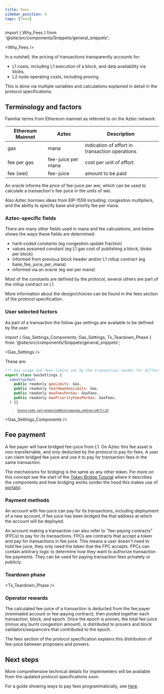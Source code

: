 ```yaml
---
title: Fees
sidebar_position: 4
tags: [fees]
---
```


import { Why_Fees } from '@site/src/components/Snippets/general_snippets';

<Why_Fees />

In a nutshell, the pricing of transactions transparently accounts for:

- L1 costs, including L1 execution of a block, and data availability via blobs,
- L2 node operating costs, including proving

This is done via multiple variables and calculations explained in detail in the protocol specifications.

## Terminology and factors

Familiar terms from Ethereum mainnet as referred to on the Aztec network:

| Ethereum Mainnet | Aztec              | Description                                    |
| ---------------- | ------------------ | ---------------------------------------------- |
| gas              | mana               | indication of effort in transaction operations |
| fee per gas      | fee-juice per mana | cost per unit of effort                        |
| fee (wei)        | fee-juice          | amount to be paid                              |

An oracle informs the price of fee-juice per wei, which can be used to calculate a transaction's fee-juice in the units of wei.

Also Aztec borrows ideas from EIP-1559 including: congestion multipliers, and the ability to specify base and priority fee per mana.

### Aztec-specific fields

There are many other fields used in mana and fee calculations, and below shows the ways these fields are determined:

- hard-coded constants (eg congestion update fraction)
- values assumed constant (eg L1 gas cost of publishing a block, blobs per block)
- informed from previous block header and/or L1 rollup contract (eg base_fee_juice_per_mana)
- informed via an oracle (eg wei per mana)

Most of the constants are defined by the protocol, several others are part of the rollup contract on L1.

More information about the design/choices can be found in the fees section of the protocol specification.

### User selected factors

As part of a transaction the follow gas settings are available to be defined by the user.

import { Gas_Settings_Components, Gas_Settings, Tx_Teardown_Phase } from '@site/src/components/Snippets/general_snippets';

<Gas_Settings />

These are:

```javascript title="gas_settings_vars" showLineNumbers 
/** Gas usage and fees limits set by the transaction sender for different dimensions and phases. */
export class GasSettings {
  constructor(
    public readonly gasLimits: Gas,
    public readonly teardownGasLimits: Gas,
    public readonly maxFeesPerGas: GasFees,
    public readonly maxPriorityFeesPerGas: GasFees,
  ) {}
```
> <sup><sub><a href="https://github.com/AztecProtocol/aztec-packages/blob/v1.1.1/yarn-project/stdlib/src/gas/gas_settings.ts#L11-L20" target="_blank" rel="noopener noreferrer">Source code: yarn-project/stdlib/src/gas/gas_settings.ts#L11-L20</a></sub></sup>


<Gas_Settings_Components />

## Fee payment

A fee payer will have bridged fee-juice from L1. On Aztec this fee asset is non-transferrable, and only deducted by the protocol to pay for fees. A user can claim bridged fee juice and use it to pay for transaction fees in the same transaction.

The mechanisms for bridging is the same as any other token. For more on this concept see the start of the [Token Bridge Tutorial](../../developers/tutorials/codealong/js_tutorials/token_bridge.md) where it describes the components and how bridging works (under the hood this makes use of [portals](https://docs.aztec.network/aztec/concepts/communication/portals)).

### Payment methods

An account with fee-juice can pay for its transactions, including deployment of a new account, if fee juice has been bridged the that address at which the account will be deployed.

An account making a transaction can also refer to "fee-paying contracts" (FPCs) to pay for its transactions. FPCs are contracts that accept a token and pay for transactions in fee juice. This means a user doesn't need to hold fee juice, they only need the token that the FPC accepts. FPCs can contain arbitrary logic to determine how they want to authorize transaction fee payments. They can be used for paying transaction fees privately or publicly.

### Teardown phase

<Tx_Teardown_Phase />

### Operator rewards

The calculated fee-juice of a transaction is deducted from the fee payer (nominated account or fee-paying contract), then pooled together each transaction, block, and epoch.
Once the epoch is proven, the total fee-juice (minus any burnt congestion amount), is distributed to provers and block validators/sequencers that contributed to the epoch.

The fees section of the protocol specification explains this distribution of fee-juice between proposers and provers.

## Next steps

More comprehensive technical details for implementers will be available from the updated protocol specifications soon.

For a guide showing ways to pay fees programmatically, see [here](../../developers/guides/js_apps/pay_fees).
